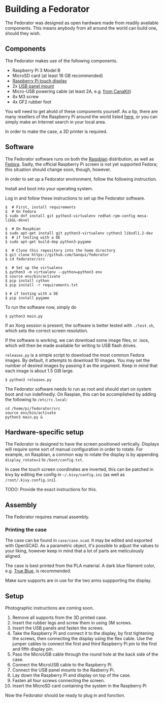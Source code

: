 # Building a Fedorator

The Fedorator was designed as open hardware made from readily available
components.  This means anybody from all around the world can build one,
should they wish.

## Components

The Fedorator makes use of the following components.

 * Raspberry Pi 3 Model B
 * MicroSD card (at least 16 GB recommended)
 * [Raspberry Pi touch display](https://www.raspberrypi.org/products/raspberry-pi-touch-display/)
 * 2x [USB panel mount](https://www.amazon.com/StarTech-com-Panel-Mount-USB-Cable/dp/B002M8RVKA)
 * Micro-USB powering cable (at least 2A, e.g. [from CanaKit](https://www.canakit.com/raspberry-pi-adapter-power-supply-2-5a.html))
 * 8x M3 screw
 * 4x GF2 rubber foot

You will need to get ahold of these components yourself.  As a tip, there
are many resellers of the Raspberry Pi around the world listed
[here](http://farnell.com/raspberrypi-consumer/approved-retailers.php), or
you can simply make an Internet search in your local area.

In order to make the case, a 3D printer is required.

## Software

The Fedorator software runs on both the [Raspbian](https://www.raspberrypi.org/downloads/raspbian/)
distribution, as well as [Fedora](https://arm.fedoraproject.org/).  Sadly, the official Raspberry Pi screen is not
yet supported Fedora; this situation should change soon, though, however.

In order to set up a Fedorator environment, follow the following instruction.

Install and boot into your operating system.

Log in and follow these instructions to set up the Fedorator software.

    $  # First, install requirements
    $  # On Fedora
    $ sudo dnf install git python3-virtualenv redhat-rpm-config mesa-libGL-devel
    
    $  # On Raspbian
    $ sudo apt-get install git python3-virtualenv cython3 libsdl1.2-dev
    $  # if testing with a DE
    $ sudo apt-get build-dep python3-pygame
     
    $  # Clone this repository into the home directory
    $ git clone https://github.com/Sanqui/fedorator
    $ cd fedorator/src
     
    $  # Set up the virtualenv
    $ python3 -m virtualenv --python=python3 env
    $ source env/bin/activate
    $ pip install cython
    $ pip install -r requirements.txt
     
    $ # if testing with a DE
    $ pip install pygame

To run the software now, simply do

    $ python3 main.py
    
If an Xorg session is present, the software is better tested with `./test.sh`,
which sets the correct screen resolution.

If the software is working, we can download some image files, or .isos, which
will then be made available for writing to USB flash drives.

`releases.py` is a simple script to download the most common Fedora images.
By default, it attempts to download 10 images.  You may set the number of
desired images by passing it as the argument.  Keep in mind that each image
is about 1.5 GiB large.  

    $ python3 releases.py

The Fedorator software needs to run as root and should start on system boot
and run indefinedly.  On Raspian, this can be accomplished by adding the
following to `/etc/rc.local`:
    
    cd /home/pi/fedorator/src
    source env/bin/activate
    python3 main.py &

## Hardware-specific setup

The Fedorator is designed to have the screen positioned vertically.  Displays will
require some sort of manual configuration in order to rotate.  For example, on
Raspbian, a common way to rotate the display is by appending `display_rotate=1` to
`/boot/config.txt`.

In case the touch screen coordinates are inverted, this can be patched in kivy by
editing the config in `~/.kivy/config.ini` (as well as `/root/.kivy.config.ini`).

TODO: Provide the exact instructions for this.

## Assembly

The Fedorator requires manual assembly.

### Printing the case

The case can be found in `case/case.scad`.  It may be edited and exported
with OpenSCAD.  As a parametric object, it's possible to adjust the values to
your liking, however keep in mind that a lot of parts are meticulously aligned.

The case is best printed from the PLA material.  A dark blue filament color,
e.g. [True Blue](https://www.lulzbot.com/store/filament/polylite-pla?product_filament_colors=192), is recommended.

Make sure supports are in use for the two arms suppporting the display.

## Setup

Photographic instructions are coming soon.

 1. Remove all supports from the 3D printed case.
 2. Insert the rubber legs and screw them in using 3M screws.
 3. Insert the USB panels and fasten the screws.
 4. Take the Raspberry Pi and connect it to the display, by first tightening the screws, then connecting the display using the flex cable.  Use the jumper cables to connect the first and third Raspberry Pi pin to the first and fifth display pin.
 5. Pass the MicroUSB cable through the round hole at the back side of the case.
 6. Connect the MicroUSB cable to the Raspberry Pi.
 7. Connect the USB panel mounts to the Rasberry Pi.
 8. Lay down the Raspberry Pi and display on top of the case.
 9. Fasten all four screws connecting the screen.
 10. Insert the MicroSD card containing the system in the Raspberry Pi

Now the Fedorator should be ready to plug in and function.

